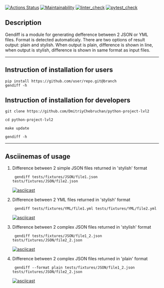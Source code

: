 [![Actions Status](https://github.com/DmitriyChebruchan/python-project-lvl2/workflows/hexlet-check/badge.svg)](https://github.com/DmitriyChebruchan/python-project-lvl2/actions)
[![Maintainability](https://api.codeclimate.com/v1/badges/54b91ece1062d51d180e/maintainability)](https://codeclimate.com/github/DmitriyChebruchan/python-project-lvl2/maintainability)
[![linter_check](https://github.com/DmitriyChebruchan/python-project-lvl2/workflows/linter-check/badge.svg)](https://github.com/DmitriyChebruchan/python-project-lvl2/actions/workflows/linter_check.yml)
[![pytest_check](https://github.com/DmitriyChebruchan/python-project-lvl2/workflows/pytest/badge.svg)](https://github.com/DmitriyChebruchan/python-project-lvl2/actions/workflows/pytest.yml)

## Description
Gendiff is a module for generating defference between 2 JSON or YML files.
Format is detected automaticaly. There are two options of result output:
plain and stylish. When output is plain, difference is shown in line, when
output is stylish, difference is shown in same format as input files.
***
## Instruction of installation for users
    pip install https://github.com/user/repo.git@branch
    gendiff -h

## Instruction of installation for developers
    git clone https://github.com/DmitriyChebruchan/python-project-lvl2

    cd python-project-lvl2

    make update

    gendiff -h
***
## Asciinemas of usage
1. Difference between 2 simple JSON files returned in 'stylish' format

        gendiff tests/fixtures/JSON/file1.json tests/fixtures/JSON/file2.json
    [![asciicast](https://asciinema.org/a/499555.svg)](https://asciinema.org/a/499555)

2. Difference between 2 YML files returned in 'stylish' format

        gendiff tests/fixtures/YML/file1.yml tests/fixtures/YML/file2.yml
    [![asciicast](https://asciinema.org/a/499635.svg)](https://asciinema.org/a/499635)

1. Difference between 2 complex JSON files returned in 'stylish' format

        gendiff tests/fixtures/JSON/file1_2.json tests/fixtures/JSON/file2_2.json
    [![asciicast](https://asciinema.org/a/499636.svg)](https://asciinema.org/a/499636)

4. Difference between 2 complex JSON files returned in 'plain' format

        gendiff --format plain tests/fixtures/JSON/file1_2.json tests/fixtures/JSON/file2_2.json
    [![asciicast](https://asciinema.org/a/499637.svg)](https://asciinema.org/a/499637)